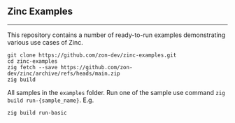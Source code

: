 ## Zinc Examples
---

This repository contains a number of ready-to-run examples demonstrating various use cases of Zinc.

```
git clone https://github.com/zon-dev/zinc-examples.git
cd zinc-examples
zig fetch --save https://github.com/zon-dev/zinc/archive/refs/heads/main.zip
zig build
```

All samples in the `examples` folder. Run one of the sample use command `zig build run-{sample_name}`. E.g.
```
zig build run-basic
```